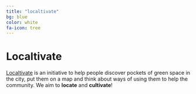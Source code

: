 ```yaml
---
title: "localtivate"
bg: blue     
color: white
fa-icon: tree
---
```


# Localtivate

[Localtivate](http://okfnscot.github.io/localtivate) is an initiative to help
people discover  pockets of green space in the city, put them on a map and
think about ways of using them to help the community. We aim to
**locate** and **cultivate**!

